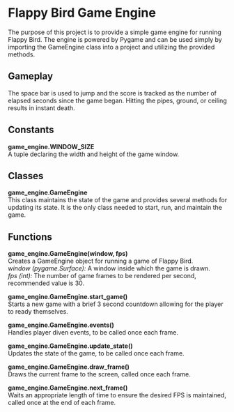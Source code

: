 # Flappy Bird Game Engine
The purpose of this project is to provide a simple game engine for running Flappy Bird. The engine is powered by Pygame and can be used simply by importing the GameEngine class into a project and utilizing the provided methods. 

## Gameplay
The space bar is used to jump and the score is tracked as the number of elapsed seconds since the game began. Hitting the pipes, ground, or ceiling results in instant death.

## Constants
**game_engine.WINDOW_SIZE**<br/>
A tuple declaring the width and height of the game window.

## Classes
**game_engine.GameEngine**<br/>
This class maintains the state of the game and provides several methods for updating its state. It is the only class needed to start, run, and maintain the game.

## Functions
**game_engine.GameEngine(window, fps)**<br/>
Creates a GameEngine object for running a game of Flappy Bird.<br/>
*window (pygame.Surface):* A window inside which the game is drawn.<br/>
*fps (int):* The number of game frames to be rendered per second, recommended value is 30.<br/>

**game_engine.GameEngine.start_game()**<br/>
Starts a new game with a brief 3 second countdown allowing for the player to ready themselves.

**game_engine.GameEngine.events()**<br/>
Handles player diven events, to be called once each frame.<br/>

**game_engine.GameEngine.update_state()**<br/>
Updates the state of the game, to be called once each frame.

**game_engine.GameEngine.draw_frame()**<br/>
Draws the current frame to the screen, called once each frame.

**game_engine.GameEngine.next_frame()**<br/>
Waits an appropriate length of time to ensure the desired FPS is maintained, called once at the end of each frame.
